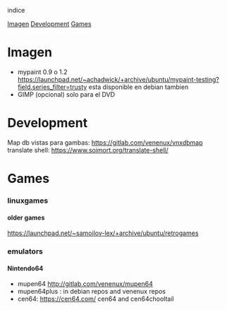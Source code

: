 indice

[Imagen](imagen)
[Development](development)
[Games](games)

Imagen
======

* mypaint 0.9 o 1.2 https://launchpad.net/~achadwick/+archive/ubuntu/mypaint-testing?field.series_filter=trusty esta disponible en debian tambien
* GIMP (opcional) solo para el DVD

Development
===========

Map db vistas para gambas: https://gitlab.com/venenux/vnxdbmap
translate shell: https://www.soimort.org/translate-shell/

Games
======

### linuxgames

#### older games

https://launchpad.net/~samoilov-lex/+archive/ubuntu/retrogames

### emulators

#### Nintendo64

* mupen64 http://gitlab.com/venenux/mupen64
* mupen64plus : in debian repos and venenux repos
* cen64: https://cen64.com/ cen64 and cen64chooltail

